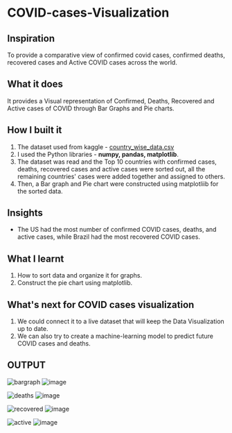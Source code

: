 # COVID-cases-Visualization

## Inspiration
To provide a comparative view of confirmed covid cases, confirmed deaths, recovered cases and Active COVID cases across the world.
## What it does
It provides a Visual representation of Confirmed, Deaths, Recovered and Active cases of COVID through Bar Graphs and Pie charts.
## How I built it
1. The dataset used from kaggle - [country_wise_data.csv](https://www.kaggle.com/datasets/imdevskp/corona-virus-report)
2. I used the Python libraries - **numpy, pandas, matplotlib**.
3. The dataset was read and the Top 10 countries with confirmed cases, deaths, recovered cases and active cases were sorted out, all the remaining countries' cases were added together and assigned to others.
4. Then, a Bar graph and Pie chart were constructed using matplotliib for the sorted data.
## Insights
- The US had the most number of confirmed COVID cases, deaths, and active cases, while Brazil had the most recovered COVID cases.
## What I learnt
1. How to sort data and organize it for graphs.
2. Construct the pie chart using matplotlib.
## What's next for COVID cases visualization
1. We could connect it to a live dataset that will keep the Data Visualization up to date.
2. We can also try to create a machine-learning model to predict future COVID cases and deaths.

## OUTPUT 
![bargraph](https://github.com/Tanya-Rawat/COVID-cases-Visualization/assets/85443493/3646b013-5d78-4125-9ff2-b8afcae76a54)
![image](https://github.com/Tanya-Rawat/Global-COVID-19-Analysis-A-Data-driven-Perspective/assets/85443493/324fbf22-47af-4a20-bfad-83c52b9b0047)

![deaths](https://github.com/Tanya-Rawat/COVID-cases-Visualization/assets/85443493/9eeeb409-a8b2-41a6-86c0-f4354cd52480)
![image](https://github.com/Tanya-Rawat/Global-COVID-19-Analysis-A-Data-driven-Perspective/assets/85443493/cd4d7435-94a3-4579-bf58-41a3d62350fc)

![recovered](https://github.com/Tanya-Rawat/COVID-cases-Visualization/assets/85443493/517146a6-43e0-40a0-986b-bc3fb23829f5)
![image](https://github.com/Tanya-Rawat/Global-COVID-19-Analysis-A-Data-driven-Perspective/assets/85443493/91a7536b-6f34-4d6c-929d-3546823b544b)

![active](https://github.com/Tanya-Rawat/COVID-cases-Visualization/assets/85443493/f7f0b16b-f4cc-44e7-a7de-639070290726)
![image](https://github.com/Tanya-Rawat/Global-COVID-19-Analysis-A-Data-driven-Perspective/assets/85443493/a56d3e92-389f-4cdb-b920-7874d19d5d1e)

